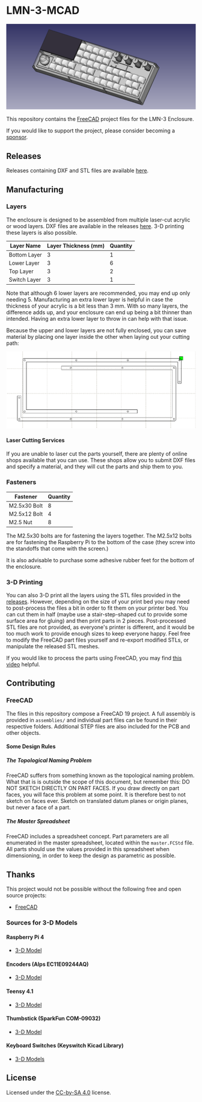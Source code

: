 # LMN-3-MCAD

![screenshot of Assembly](images/assembly.png)

This repository contains the [FreeCAD](https://www.freecadweb.org/) project files for the LMN-3 Enclosure.

If you would like to support the project, please consider becoming a [sponsor](https://github.com/sponsors/stonepreston).

## Releases
Releases containing DXF and STL files are available [here](https://github.com/FundamentalFrequency/LMN-3-MCAD/releases). 

## Manufacturing

### Layers
The enclosure is designed to be assembled from multiple laser-cut acrylic or wood layers. DXF files are available in the releases [here](https://github.com/FundamentalFrequency/LMN-3-MCAD/releases). 3-D printing these layers is also possible. 

| Layer Name   | Layer Thickness (mm) | Quantity |
|--------------|----------------------|----------|
| Bottom Layer | 3                    | 1        |
| Lower Layer  | 3                    | 6        |
| Top Layer    | 3                    | 2        |
| Switch Layer | 3                    | 1        |

Note that although 6 lower layers are recommended, you may end up only needing 5. Manufacturing an extra lower layer is helpful in case the thickness of your acrylic is a bit less than 3 mm. With so many layers, the difference adds up, and your enclosure can end up being a bit thinner than intended. Having an extra lower layer to throw in can help with that issue. 

Because the upper and lower layers are not fully enclosed, you can save material by placing one layer inside the other when laying out your cutting path:

![Cutting path](images/laser_cutting_upper_and_lower_layers_orientation.PNG)

#### Laser Cutting Services
If you are unable to laser cut the parts yourself, there are plenty of online shops available that you can use. These shops allow you to submit DXF files and specify a material, and they will cut the parts and ship them to you. 

### Fasteners

| Fastener     | Quantity |
|--------------|----------|
| M2.5x30 Bolt | 8        |
| M2.5x12 Bolt | 4        |
| M2.5 Nut     | 8        |

The M2.5x30 bolts are for fastening the layers together. The M2.5x12 bolts are for fastening the Raspberry Pi to the bottom of the case (they screw into the standoffs that come with the screen.)

It is also advisable to purchase some adhesive rubber feet for the bottom of the enclosure. 

### 3-D Printing
You can also 3-D print all the layers using the STL files provided in the [releases](https://github.com/FundamentalFrequency/LMN-3-MCAD/releases). However, depending on the size of your print bed you may need to post-process the files a bit in order to fit them on your printer bed. You can cut them in half (maybe use a stair-step-shaped cut to provide some surface area for gluing) and then print parts in 2 pieces. Post-processed STL files are not provided, as everyone's printer is different, and it would be too much work to provide enough sizes to keep everyone happy. Feel free to modify the FreeCAD part files yourself and re-export modified STLs, or manipulate the released STL meshes. 

If you would like to process the parts using FreeCAD, you may find [this video](https://www.youtube.com/watch?v=tzHkQaHgrfQ) helpful. 

## Contributing
### FreeCAD
The files in this repository compose a FreeCAD 19 project. A full assembly is provided in `assemblies/` and individual part files can be found in their respective folders. Additional STEP files are also included for the PCB and other objects. 

#### Some Design Rules
##### The Topological Naming Problem
FreeCAD suffers from something known as the topological naming problem. What that is is outside the scope of this document, but remember this: DO NOT SKETCH DIRECTLY ON PART FACES. If you draw directly on part faces, you will face this problem at some point. It is therefore best to not sketch on faces ever. Sketch on translated datum planes or origin planes, but never a face of a part. 

##### The Master Spreadsheet
FreeCAD includes a spreadsheet concept. Part parameters are all enumerated in the master spreadsheet, located within the `master.FCStd` file. All parts should use the values provided in this spreadsheet when dimensioning, in order to keep the design as parametric as possible. 

## Thanks
This project would not be possible without the following free and open source projects:
- [FreeCAD](https://www.freecadweb.org/)

### Sources for 3-D Models
#### Raspberry Pi 4
- [3-D Model](https://grabcad.com/library/raspberry-pi-4-model-b-1)

#### Encoders (Alps EC11E09244AQ)
- [3-D Model](https://www.snapeda.com/parts/EC11E09244AQ/ALPS/view-part/?welcome=home&t=EC11E)

#### Teensy 4.1
- [3-D Model](https://www.snapeda.com/parts/DEV-16771/SparkFun%20Electronics/view-part/?t=teensy)

#### Thumbstick (SparkFun COM-09032)
- [3-D Model](https://www.snapeda.com/parts/COM-09032/SparkFun%20Electronics/view-part/?t=joystick)

#### Keyboard Switches (Keyswitch Kicad Library)
- [3-D Models](https://github.com/perigoso/keyswitch-kicad-library)

## License
Licensed under the [CC-by-SA 4.0](https://creativecommons.org/licenses/by-sa/4.0/) license. 
